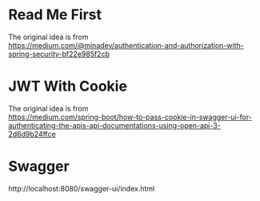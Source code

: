 # Read Me First

The original idea is from  
https://medium.com/@minadev/authentication-and-authorization-with-spring-security-bf22e985f2cb

# JWT With Cookie

The original idea is from  
https://medium.com/spring-boot/how-to-pass-cookie-in-swagger-ui-for-authenticating-the-apis-api-documentations-using-open-api-3-2d6d9b24ffce

# Swagger

http://localhost:8080/swagger-ui/index.html 